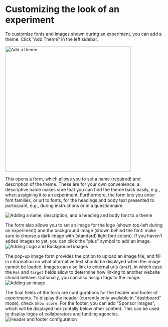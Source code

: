# Customizing the look of an experiment
To customize fonts and images shown during an experiment, you can add a theme. Click "Add Theme" in the left sidebar.

<img alt="Add a theme" style="height:400px" src="../assets/images/ThemeAdd.png">

This opens a form, which allows you to set a name (required) and description of the theme. These are for your own convenience: a descriptive name makes sure that you can find the theme back easily, e.g., when assigning it to an experiment. Furthermore, the form lets you enter font families, or url to fonts, for the headings and body text presented to participant, e.g., during instructions or in a questionnaire.

![Adding a name, description, and a heading and body font to a theme](../assets/images/ThemePart1.png)

The form also allows you to set an image for the logo (shown top-left during an experiment) and the background image (shown behind the font: make sure to choose a dark image with (standard) light font colors). If you haven't added images to yet, you can click the "plus" symbol to add an image.
![Adding Logo and Background images](../assets/images/ThemePart2.png)

The pop-up image form provides the option to upload an image file, and fill in information on what alternative text should be displayed when the image cannot be loaded. Images can also link to external urls (`Href`), in which case the `Rel` and `Target` fields allow to determine how linking to another website should behave. Optionally, you can also assign tags to the image.
![Adding an image](../assets/images/ImageForm.png)

The final fields of the form are configurations for the header and footer of experiments. To display the header (currently only available in "dashboard" mode), check `Show score`. For the footer, you can add "Sponsor images",  which will be displayed horizontally below other content. This can be used to display logos of collaborators and funding agencies.
![Header and footer configuration](../assets/images/ThemePart3.png)
